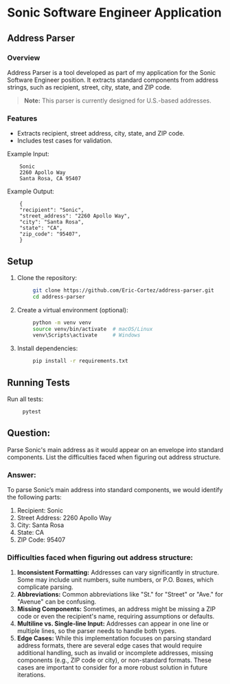 # Sonic Software Engineer Application

## Address Parser

### Overview

Address Parser is a tool developed as part of my application for the Sonic Software Engineer position. It extracts standard components from address strings, such as recipient, street, city, state, and ZIP code.

> **Note:** This parser is currently designed for U.S.-based addresses.

### Features

- Extracts recipient, street address, city, state, and ZIP code.
- Includes test cases for validation.

Example Input:

```
    Sonic
    2260 Apollo Way
    Santa Rosa, CA 95407
```

Example Output:

```
    {
    "recipient": "Sonic",
    "street_address": "2260 Apollo Way",
    "city": "Santa Rosa",
    "state": "CA",
    "zip_code": "95407",
    }
```

## Setup

1. Clone the repository:

   ```bash
        git clone https://github.com/Eric-Cortez/address-parser.git
        cd address-parser
   ```

2. Create a virtual environment (optional):

   ```bash
        python -m venv venv
        source venv/bin/activate  # macOS/Linux
        venv\Scripts\activate     # Windows
   ```

3. Install dependencies:
   ```bash
        pip install -r requirements.txt
   ```

## Running Tests

Run all tests:
   ```bash
        pytest
   ```

## Question:

Parse Sonic's main address as it would appear on an envelope into standard components. List the difficulties faced when figuring out address structure.

### Answer:

To parse Sonic’s main address into standard components, we would identify the following parts:

1. Recipient: Sonic
2. Street Address: 2260 Apollo Way
3. City: Santa Rosa
4. State: CA
5. ZIP Code: 95407

### Difficulties faced when figuring out address structure:

1. **Inconsistent Formatting:** Addresses can vary significantly in structure. Some may include unit numbers, suite numbers, or P.O. Boxes, which complicate parsing.
2. **Abbreviations:** Common abbreviations like "St." for "Street" or "Ave." for "Avenue" can be confusing.
3. **Missing Components:** Sometimes, an address might be missing a ZIP code or even the recipient's name, requiring assumptions or defaults.
4. **Multiline vs. Single-line Input:** Addresses can appear in one line or multiple lines, so the parser needs to handle both types.
5. **Edge Cases:** While this implementation focuses on parsing standard address formats, there are several edge cases that would require additional handling, such as invalid or incomplete addresses, missing components (e.g., ZIP code or city), or non-standard formats. These cases are important to consider for a more robust solution in future iterations.
